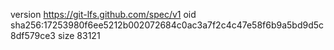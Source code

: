 version https://git-lfs.github.com/spec/v1
oid sha256:17253980f6ee5212b002072684c0ac3a7f2c4c47e58f6b9a5bd9d5c8df579ce3
size 83121
